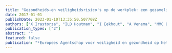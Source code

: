 ```yaml
---
title: "Gezondheids-en veiligheidsrisico's op de werkplek: een gezamelijke analyse van drie grote enquêtes: Europese Waarnemingspost voor risico's samenvatting"
date: 2017-01-01
publishDate: 2023-01-10T13:35:50.507708Z
authors: ["X Irastorza", "ILD Houtman", "I Eekhout", "A Venema", "MMC Bakhuys Roozeboom", "S van Buuren"]
publication_types: ["2"]
abstract: ""
featured: false
publication: "*Europees Agentschap voor veiligheid en gezondheid op het werk*"
---
```



